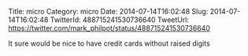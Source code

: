 Title: micro
Category: micro
Date: 2014-07-14T16:02:48
Slug: 2014-07-14T16:02:48
TwitterId: 488715241530736640
TweetUrl: https://twitter.com/mark_philpot/status/488715241530736640

It sure would be nice to have credit cards without raised digits